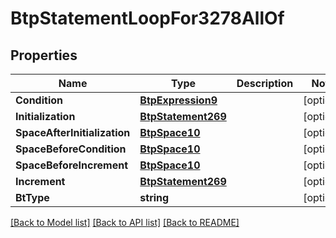 # BtpStatementLoopFor3278AllOf

## Properties

Name | Type | Description | Notes
------------ | ------------- | ------------- | -------------
**Condition** | [**BtpExpression9**](BTPExpression-9.md) |  | [optional] 
**Initialization** | [**BtpStatement269**](BTPStatement-269.md) |  | [optional] 
**SpaceAfterInitialization** | [**BtpSpace10**](BTPSpace-10.md) |  | [optional] 
**SpaceBeforeCondition** | [**BtpSpace10**](BTPSpace-10.md) |  | [optional] 
**SpaceBeforeIncrement** | [**BtpSpace10**](BTPSpace-10.md) |  | [optional] 
**Increment** | [**BtpStatement269**](BTPStatement-269.md) |  | [optional] 
**BtType** | **string** |  | [optional] 

[[Back to Model list]](../README.md#documentation-for-models) [[Back to API list]](../README.md#documentation-for-api-endpoints) [[Back to README]](../README.md)


